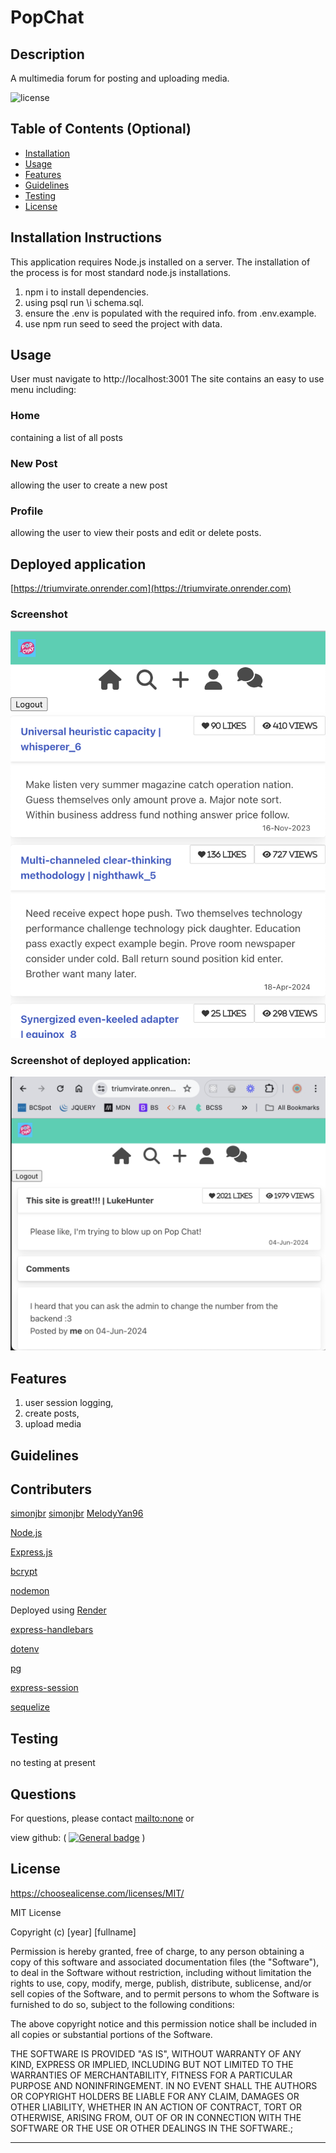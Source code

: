 # PopChat
## Description

A multimedia forum for posting and uploading media.

![license](https://img.shields.io/badge/license-MIT-blue)

## Table of Contents (Optional)

- [Installation](#installation)
- [Usage](#usage)
- [Features](#features)
- [Guidelines](#guidelines)
- [Testing](#testing)
- [License](#license)

## Installation Instructions

This application requires Node.js installed on a server. The installation of the process is for most standard node.js installations.

1. npm i to install dependencies. 
2. using psql run \i schema.sql.
3. ensure the .env is populated with the required info. from .env.example.
4. use npm run seed to seed the project with data.

## Usage
User must navigate to http://localhost:3001
The site contains an easy to use menu including:
### Home 
containing a list of all posts
### New Post 
allowing the user to create a new post
### Profile  
allowing the user to view their posts and edit or delete posts.

## Deployed application

[https://triumvirate.onrender.com](https://triumvirate.onrender.com)

### Screenshot

![screenshot](./screenshot.png)

### Screenshot of deployed application:

![Deployed screenshot](./render-screenshot.png)

## Features

1. user session logging, 
2. create posts, 
3. upload media

## Guidelines

## Contributers

[simonjbr](https://github.com/simonjbr)
[simonjbr](https://github.com/simonjbr)
[MelodyYan96](https://github.com/MelodyYan96)


[Node.js](https://nodejs.org/en)

[Express.js](https://expressjs.com/)

[bcrypt](https://www.npmjs.com/package/bcrypt)

[nodemon](https://nodemon.io/)

Deployed using [Render](https://render.com/)

[express-handlebars](https://www.npmjs.com/package/express-handlebars)

[dotenv](https://www.npmjs.com/package/dotenv)

[pg](https://www.npmjs.com/package/pg)

[express-session](https://www.npmjs.com/package/express-session)

[sequelize](https://www.npmjs.com/package/sequelize)

## Testing
no testing at present

## Questions

For questions, please contact <mailto:none> or 

view github:
(
    [![General badge](https://img.shields.io/badge/Github-profile-green.svg)](https://github.com/github.com/simonjbr)
    )

## License

<https://choosealicense.com/licenses/MIT/>


        
MIT License

Copyright (c) [year] [fullname]
  
Permission is hereby granted, free of charge, to any person obtaining a copy
of this software and associated documentation files (the "Software"), to deal
in the Software without restriction, including without limitation the rights
to use, copy, modify, merge, publish, distribute, sublicense, and/or sell
copies of the Software, and to permit persons to whom the Software is
furnished to do so, subject to the following conditions:

The above copyright notice and this permission notice shall be included in all
copies or substantial portions of the Software.

THE SOFTWARE IS PROVIDED "AS IS", WITHOUT WARRANTY OF ANY KIND, EXPRESS OR
IMPLIED, INCLUDING BUT NOT LIMITED TO THE WARRANTIES OF MERCHANTABILITY,
FITNESS FOR A PARTICULAR PURPOSE AND NONINFRINGEMENT. IN NO EVENT SHALL THE
AUTHORS OR COPYRIGHT HOLDERS BE LIABLE FOR ANY CLAIM, DAMAGES OR OTHER
LIABILITY, WHETHER IN AN ACTION OF CONTRACT, TORT OR OTHERWISE, ARISING FROM,
OUT OF OR IN CONNECTION WITH THE SOFTWARE OR THE USE OR OTHER DEALINGS IN THE
SOFTWARE.;
    

---


  